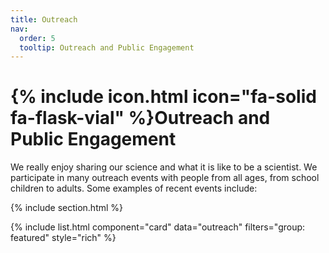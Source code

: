 ```yaml
---
title: Outreach
nav:
  order: 5
  tooltip: Outreach and Public Engagement
---
```


# {% include icon.html icon="fa-solid fa-flask-vial" %}Outreach and Public Engagement

We really enjoy sharing our science and what it is like to be a scientist. We participate in many outreach events with people from all ages, from school children to adults. Some examples of recent events include: 

{% include section.html %}

{% include list.html component="card" data="outreach" filters="group: featured" style="rich" %}


<!---
## More

{% include list.html component="card" data="projects" filters="group: " style="small" %}
-->